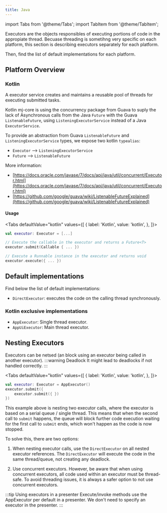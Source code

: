 ```yaml
---
title: Java
---
```


import Tabs from '@theme/Tabs';
import TabItem from '@theme/TabItem';

Executors are the objects responsibles of executing portions of code in the appropiate thread. Becuase threading is sometihng very specific on each platform, this section is describing executors separately for each platform.

Then, find the list of default implementations for each platform.  

## Platform Overview

### Kotlin

A executor service creates and maintains a reusable pool of threads for executing submitted tasks.

Kotlin mj-core is using the concurrency package from Guava to suply the lack of Asynchronous calls from the Java `Future` with the Guava `ListenableFuture`, using `ListeningExecutorService` instead of a Java `ExecutorService`.

To provide an abstraction from Guava `ListenableFuture` and `ListeningExecutorService` types, we expose two kotlin `typealias`:

- `Executor` --> `ListeningExecutorService`
- `Future` --> `ListenableFuture`

More information:

- [https://docs.oracle.com/javase/7/docs/api/java/util/concurrent/Executor.html](https://docs.oracle.com/javase/7/docs/api/java/util/concurrent/Executor.html)
- [https://github.com/google/guava/wiki/ListenableFutureExplained](https://github.com/google/guava/wiki/ListenableFutureExplained)

#### Usage

<Tabs defaultValue="kotlin" values={[
    { label: 'Kotlin', value: 'kotlin', },
]}>
<TabItem value="kotlin">

```kotlin
val executor: Executor = [...]

// Execute the callable in the executor and returns a Future<T>
executor.submit(Callable { ... })

// Execute a Runnable instance in the executor and returns void
executor.execute({ ... })
```

</TabItem>
</Tabs>

## Default implementations

Find below the list of default implementations:

- `DirectExecutor`: executes the code on the calling thread synchronously.

### Kotlin exclusive implementations

- `AppExecutor`: Single thread executor.
- `AppUiExecutor`: Main thread executor.

## Nesting Executors

Executors can be netsed (an block using an executor being called in another executor). 
:::warning Deadlock
It might lead to deadlocks if not handled correctly.
:::

<Tabs defaultValue="kotlin" values={[
    { label: 'Kotlin', value: 'kotlin', },
]}>
<TabItem value="kotlin">

```kotlin
val executor: Executor = AppExecutor()
executor.submit({ 
    executor.submit({ })
})
```

</TabItem>
</Tabs>

This example above is nesting two executor calls, where the executor is based on a serial queue / single thread. This means that when the second call to `submit` happens, the queue will block further code execution waiting for the first call to `submit` ends, which won't happen as the code is now stopped.

To solve this, there are two options:

1. When nesting executor calls, use the `DirectExecutor` on all nested executor references. The `DirectExecutor` will execute the code in the same thread/queue, not creating any deadlock.

2. Use concurrent executors. However, be aware that when using concurrent executors, all code used within an executor must be thread-safe. To avoid threading issues, it is always a safer option to not use concurrent executors.

:::tip Using executors in a presenter
Execute/invoke methods use the AppExecutor per default in a presenter. We don't need to specify an executor in the presenter.
:::
